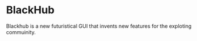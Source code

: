 # BlackHub

Blackhub is a new futuristical GUI that invents new features for the exploting commuinity.
